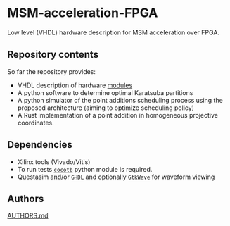 # MSM-acceleration-FPGA

Low level (VHDL) hardware description for MSM acceleration over FPGA.

## Repository contents

So far the repository provides:

* VHDL description of hardware [modules](hdl/README.md)
* A python software to determine optimal Karatsuba partitions
* A python simulator of the point additions scheduling process using the proposed architecture (aiming to optimize scheduling policy)
* A Rust implementation of a point addition in homogeneous projective coordinates.

## Dependencies
* Xilinx tools (Vivado/Vitis)
* To run tests [```cocotb```](https://www.cocotb.org/) python module is required.
* Questasim and/or [```GHDL```](https://github.com/ghdl/ghdl) and optionally [```GtkWave```](https://github.com/gtkwave/gtkwave) for waveform viewing

## Authors
[AUTHORS.md](AUTHORS.md)
